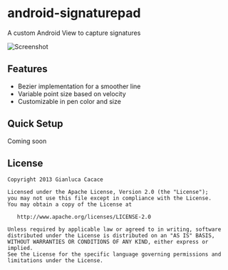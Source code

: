 android-signaturepad
====================

A custom Android View to capture signatures

![Screenshot](https://github.com/gcacace/android-signaturepad/raw/master/header.png)

## Features
 * Bezier implementation for a smoother line
 * Variable point size based on velocity
 * Customizable in pen color and size
 
## Quick Setup

Coming soon

## License

    Copyright 2013 Gianluca Cacace

    Licensed under the Apache License, Version 2.0 (the "License");
    you may not use this file except in compliance with the License.
    You may obtain a copy of the License at

       http://www.apache.org/licenses/LICENSE-2.0

    Unless required by applicable law or agreed to in writing, software
    distributed under the License is distributed on an "AS IS" BASIS,
    WITHOUT WARRANTIES OR CONDITIONS OF ANY KIND, either express or implied.
    See the License for the specific language governing permissions and
    limitations under the License.
